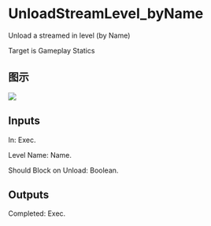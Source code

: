 # UnloadStreamLevel_byName

Unload a streamed in level (by Name)

Target is Gameplay Statics

## 图示

![]($-20221218-19075488.png)

## Inputs

In: Exec.

Level Name: Name.

Should Block on Unload: Boolean.  

## Outputs

Completed: Exec.

